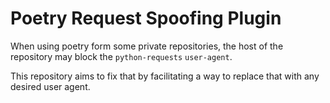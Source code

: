 # Poetry Request Spoofing Plugin

When using poetry form some private repositories, the host of the repository may block
the `python-requests` `user-agent`.

This repository aims to fix that by facilitating a way to replace that with any desired user agent.